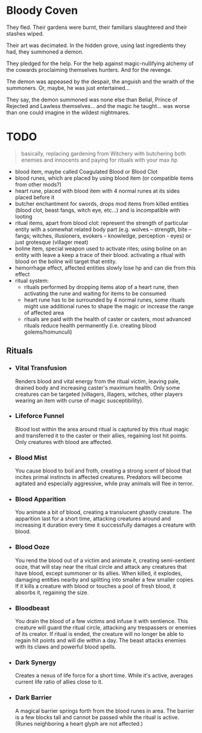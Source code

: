 # Bloody Coven

They fled. Their gardens were burnt, their familiars slaughtered and their stashes wiped.

Their art was decimated. In the hidden grove, using last ingredients they had, they summoned a demon.

They pledged for the help. For the help against magic-nullifying alchemy of the cowards proclaiming themselves hunters. And for the revenge.

The demon was appeased by the despair, the anguish and the wraith of the summoners. Or, maybe, he was just entertained...

They say, the demon summoned was none else than Belial, Prince of Rejected and Lawless themselves... and the magic he taught... was worse than one could imagine in the wildest nightmares.

# TODO

> basically, replacing gardening from Witchery with butchering both enemies and innocents and paying for rituals with your max hp

- blood item, maybe called Coagulated Blood or Blood Clot
- blood runes, which are placed by using blood item (or compatible items from other mods?)
- heart rune, placed with blood item with 4 normal runes at its sides placed before it
- butcher enchantment for swords, drops mod items from killed entities (blood clot, beast fangs, witch eye, etc...) and is incompatible with looting
- ritual items, apart from blood clot: represent the strength of particular entity with a somewhat related body part (e.g. wolves – strength, bite – fangs; witches, illusioners, evokers – knowledge, perception - eyes) or just grotesque (villager meat)
- boline item, special weapon used to activate rites; using boline on an entity with leave a keep a trace of their blood. activating a ritual with blood on the boline will target that entity.
- hemorrhage effect, affected entities slowly lose hp and can die from this effect
- ritual system:
    * rituals performed by dropping items atop of a heart rune, then activating the rune and waiting for items to be consumed
    * heart rune has to be surrounded by 4 normal runes, some rituals might use additional runes to shape the magic or increase the range of affected area
    * rituals are paid with the health of caster or casters, most advanced rituals reduce health permanently (i.e. creating blood golems/homunculi)

## Rituals

- ### Vital Transfusion

  Renders blood and vital energy from the ritual victim, leaving pale, drained body and increasing caster's maximum health. Only some creatures can be targeted (villagers, illagers, witches, other players wearing an item with curse of magic susceptibility).

- ### Lifeforce Funnel
  
  Blood lost within the area around ritual is captured by this ritual magic and transferred it to the caster or their allies, regaining lost hit points. Only creatures with blood are affected.

- ### Blood Mist

  You cause blood to boil and froth, creating a strong scent of blood that incites primal instincts in affected creatures. Predators will become agitated and especially aggressive, while pray animals will flee in terror.

- ### Blood Apparition

  You animate a bit of blood, creating a translucent ghastly creature. The apparition last for a short time, attacking creatures around and increasing it duration every time it successfully damages a creature with blood.

- ### Blood Ooze

  You rend the blood out of a victim and animate it, creating semi-sentient ooze, that will stay near the ritual circle and attack any creatures that have blood, except summoner or its allies. When killed, it explodes, damaging entities nearby and splitting into smaller a few smaller copies. If it kills a creature with blood or touches a pool of fresh blood, it absorbs it, regaining the size.

- ### Bloodbeast

  You drain the blood of a few victims and infuse it with sentience. This creature will guard the ritual circle, attacking any trespassers or enemies of its creator. If ritual is ended, the creature will no longer be able to regain hit points and will die within a day. The beast attacks enemies with its claws and powerful blood spells.

- ### Dark Synergy
  
  Creates a nexus of life force for a short time. While it's active, averages current life ratio of allies close to it.

- ### Dark Barrier

  A magical barrier springs forth from the blood runes in area. The barrier is a few blocks tall and cannot be passed while the ritual is active. (Runes neighboring a heart glyph are not affected.)
